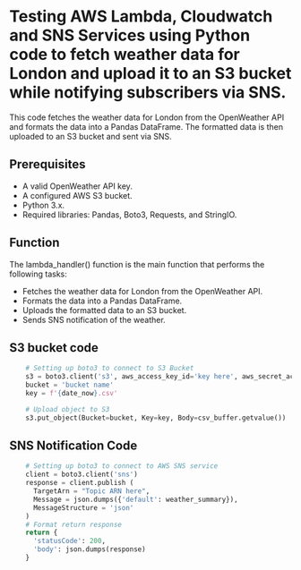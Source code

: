 # Testing AWS Lambda, Cloudwatch and SNS Services using Python code to fetch weather data for London and upload it to an S3 bucket while notifying subscribers via SNS.

 This code fetches the weather data for London from the OpenWeather API and formats the data into a Pandas DataFrame. The formatted data is then uploaded to an S3 bucket and sent via SNS.

## Prerequisites
- A valid OpenWeather API key.
- A configured AWS S3 bucket.
- Python 3.x.
- Required libraries: Pandas, Boto3, Requests, and StringIO.


## Function
The lambda_handler() function is the main function that performs the following tasks:

- Fetches the weather data for London from the OpenWeather API.
- Formats the data into a Pandas DataFrame.
- Uploads the formatted data to an S3 bucket.
- Sends SNS notification of the weather.

## S3 bucket code

```python
    # Setting up boto3 to connect to S3 Bucket
    s3 = boto3.client('s3', aws_access_key_id='key here', aws_secret_access_key='secret key here')
    bucket = 'bucket name'
    key = f'{date_now}.csv'

    # Upload object to S3
    s3.put_object(Bucket=bucket, Key=key, Body=csv_buffer.getvalue())
```

## SNS Notification Code

```python
    # Setting up boto3 to connect to AWS SNS service
    client = boto3.client('sns')
    response = client.publish (
      TargetArn = "Topic ARN here",
      Message = json.dumps({'default': weather_summary}),
      MessageStructure = 'json'
    )
    # Format return response
    return {
      'statusCode': 200,
      'body': json.dumps(response)
    }

```
